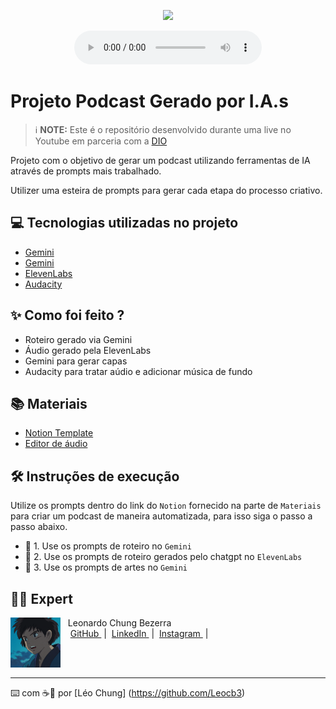 <p align="center">
<img 
    src="assets/eu IA 2.png"
    width="300"
/>
</p>

<div align="center">
    <audio src="output/podcast_editado.MP3" controls title="Podcast editado"></audio>
</div>

# Projeto Podcast Gerado por I.A.s

 > ℹ️ **NOTE:** Este é o repositório desenvolvido durante uma live no Youtube em parceria com a [DIO](https://dio.me)

Projeto com o objetivo de gerar um podcast utilizando ferramentas de IA através de prompts mais trabalhado.

Utilizer uma esteira de prompts para gerar cada etapa do processo criativo.

## 💻 Tecnologias utilizadas no projeto

- [Gemini](https://gemini.google.com/) 
- [Gemini](https://gemini.google.com/)
- [ElevenLabs](https://beta.elevenlabs.io/)
- [Audacity](https://www.audacityteam.org)

## ✨ Como foi feito ?

- Roteiro gerado via Gemini
- Áudio gerado pela ElevenLabs
- Gemini para gerar capas
- Audacity para tratar aúdio e adicionar música de fundo

## 📚 Materiais

- [Notion Template](https://helpful-jump-17b.notion.site/PAS-Podcast-AI-Studio-210489e15d7a4a73b743bb159e45d06f?pvs=4)
- [Editor de áudio](https://www.audacityteam.org)

## 🛠️ Instruções de execução

Utilize os prompts dentro do link do `Notion` fornecido na parte de `Materiais` para criar um podcast de maneira automatizada, para isso siga o passo a passo abaixo.

- 🤖 1. Use os prompts de roteiro no `Gemini`
- 🤖 2. Use os prompts de roteiro gerados pelo chatgpt no `ElevenLabs`
- 🤖 3. Use os prompts de artes no `Gemini`

## 👨‍💻 Expert

<p>
    <img 
      align=left 
      margin=10 
      width=80 
      src="assets/Prince Ashitaka 5.png"
    />
    <p>&nbsp&nbsp&nbspLeonardo Chung Bezerra<br>
    &nbsp&nbsp&nbsp
    <a 
        href="https://https://github.com/Leocb3">
        GitHub
    </a>
    &nbsp;|&nbsp;
    <a 
        href="https://www.linkedin.com/in/leonardo-chung-bezerra/">
        LinkedIn
    </a>
    &nbsp;|&nbsp;
    <a 
        href="https://www.instagram.com/leonardochungbezerra//">
        Instagram
    </a>
    &nbsp;|&nbsp;</p>
</p>
<br/><br/>
<p>

---

⌨️ com ☕🌌 por [Léo Chung] (https://github.com/Leocb3)
